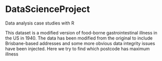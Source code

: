 # DataScienceProject
Data analysis case studies with R 

This dataset is a modified version of food-borne gastrointestinal illness in the US in 1940. The data has been modified from the original to include Brisbane-based addresses and some more obvious data integrity issues have been injected.
Here we try to find which postcode has maximum illness

